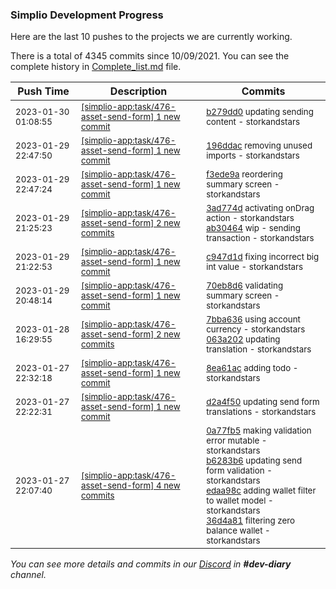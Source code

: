 
### Simplio Development Progress

Here are the last 10 pushes to the projects we are currently working.

There is a total of 4345 commits since 10/09/2021. You can see the complete history in
 [Complete_list.md](Complete_list.md) file.

| Push Time | Description | Commits |
| --- | --- | --- |
| <sub>2023-01-30 01:08:55</sub> | <sub>[[simplio-app:task/476\-asset\-send\-form] 1 new commit](https://github.com/SimplioOfficial/simplio-app/commit/b279dd0fb7c1149e810c00810fe658cfe68ed890)</sub> | <sub>[b279dd0](https://github.com/SimplioOfficial/simplio-app/commit/b279dd0fb7c1149e810c00810fe658cfe68ed890) updating sending content - storkandstars</sub> |
| <sub>2023-01-29 22:47:50</sub> | <sub>[[simplio-app:task/476\-asset\-send\-form] 1 new commit](https://github.com/SimplioOfficial/simplio-app/commit/196ddac22e06685d484491ff28a2a8c4ad7cce02)</sub> | <sub>[196ddac](https://github.com/SimplioOfficial/simplio-app/commit/196ddac22e06685d484491ff28a2a8c4ad7cce02) removing unused imports - storkandstars</sub> |
| <sub>2023-01-29 22:47:24</sub> | <sub>[[simplio-app:task/476\-asset\-send\-form] 1 new commit](https://github.com/SimplioOfficial/simplio-app/commit/f3ede9a3553a5df590cb5f2fd05a5db7241806eb)</sub> | <sub>[f3ede9a](https://github.com/SimplioOfficial/simplio-app/commit/f3ede9a3553a5df590cb5f2fd05a5db7241806eb) reordering summary screen - storkandstars</sub> |
| <sub>2023-01-29 21:25:23</sub> | <sub>[[simplio-app:task/476\-asset\-send\-form] 2 new commits](https://github.com/SimplioOfficial/simplio-app/compare/c947d1d2326c...ab304642fcd5)</sub> | <sub>[3ad774d](https://github.com/SimplioOfficial/simplio-app/commit/3ad774da415b852a0d985167b69ad78cfb18ed00) activating onDrag action - storkandstars<br>[ab30464](https://github.com/SimplioOfficial/simplio-app/commit/ab304642fcd5804893d69974c69c17a4b3843c8e) wip - sending transaction - storkandstars</sub> |
| <sub>2023-01-29 21:22:53</sub> | <sub>[[simplio-app:task/476\-asset\-send\-form] 1 new commit](https://github.com/SimplioOfficial/simplio-app/commit/c947d1d2326cabc9e937b46642ffb7f37eda6f5f)</sub> | <sub>[c947d1d](https://github.com/SimplioOfficial/simplio-app/commit/c947d1d2326cabc9e937b46642ffb7f37eda6f5f) fixing incorrect big int value - storkandstars</sub> |
| <sub>2023-01-29 20:48:14</sub> | <sub>[[simplio-app:task/476\-asset\-send\-form] 1 new commit](https://github.com/SimplioOfficial/simplio-app/commit/70eb8d6c477ee11aa1b62bdbbddebc6894e6add4)</sub> | <sub>[70eb8d6](https://github.com/SimplioOfficial/simplio-app/commit/70eb8d6c477ee11aa1b62bdbbddebc6894e6add4) validating summary screen - storkandstars</sub> |
| <sub>2023-01-28 16:29:55</sub> | <sub>[[simplio-app:task/476\-asset\-send\-form] 2 new commits](https://github.com/SimplioOfficial/simplio-app/compare/8ea61ac22ada...063a202b2e2e)</sub> | <sub>[7bba636](https://github.com/SimplioOfficial/simplio-app/commit/7bba636fd0f312f3de2ac6c81faa285b4a23b56f) using account currency - storkandstars<br>[063a202](https://github.com/SimplioOfficial/simplio-app/commit/063a202b2e2e5001a98870f6c61030b76d12891f) updating translation - storkandstars</sub> |
| <sub>2023-01-27 22:32:18</sub> | <sub>[[simplio-app:task/476\-asset\-send\-form] 1 new commit](https://github.com/SimplioOfficial/simplio-app/commit/8ea61ac22ada20aaffce57a4878c475bc0439e5b)</sub> | <sub>[8ea61ac](https://github.com/SimplioOfficial/simplio-app/commit/8ea61ac22ada20aaffce57a4878c475bc0439e5b) adding todo - storkandstars</sub> |
| <sub>2023-01-27 22:22:31</sub> | <sub>[[simplio-app:task/476\-asset\-send\-form] 1 new commit](https://github.com/SimplioOfficial/simplio-app/commit/d2a4f50ab95714ea9a634227929a854db9d8fd0d)</sub> | <sub>[d2a4f50](https://github.com/SimplioOfficial/simplio-app/commit/d2a4f50ab95714ea9a634227929a854db9d8fd0d) updating send form translations - storkandstars</sub> |
| <sub>2023-01-27 22:07:40</sub> | <sub>[[simplio-app:task/476\-asset\-send\-form] 4 new commits](https://github.com/SimplioOfficial/simplio-app/compare/28c1f78b46f1...36d4a811807d)</sub> | <sub>[0a77fb5](https://github.com/SimplioOfficial/simplio-app/commit/0a77fb57c8fb950f392b56d5bd21d0e0f7a65629) making validation error mutable - storkandstars<br>[b6283b6](https://github.com/SimplioOfficial/simplio-app/commit/b6283b6d9fdede62fdd7191310c981a81ef212c7) updating send form validation - storkandstars<br>[edaa98c](https://github.com/SimplioOfficial/simplio-app/commit/edaa98c9be924eb53920c9172a29cd9a88abc0b9) adding wallet filter to wallet model - storkandstars<br>[36d4a81](https://github.com/SimplioOfficial/simplio-app/commit/36d4a811807d24e6bda0ca7d4fd26db941ba341f) filtering zero balance wallet - storkandstars</sub> |

_You can see more details and commits in our [Discord](https://discord.gg/aKhjuwZmdP) in **#dev-diary** channel._
